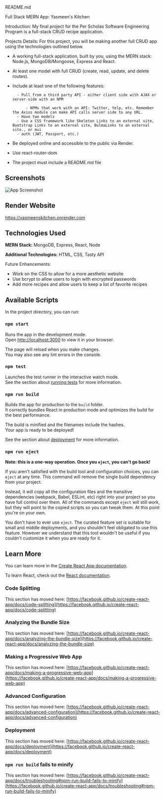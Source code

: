 
README.md

Full Stack MERN App: Yasmeen's Kitchen


Introduction: My final project for the Per Scholas Software Engineering Program is a full-stack CRUD recipe application.

Projects Details:
For this project, you will be making another full CRUD app using the technologies outlined below.

- A working full-stack application, built by you, using the MERN stack: Node.js, MongoDB/Mongoose, Express and React.
- At least one model with full CRUD (create, read, update, and delete routes).
- Include at least one of the following features:

        - Pull from a third party API - either client side with AJAX or server-side with an NPM

            - NPMs that work with an API: Twitter, Yelp, etc. Remember the Axios module can make API calls server side to any URL.
        - Have two models 
        - Use a CSS framework like Skeleton Links to an external site, Bootstrap Links to an external site, BulmaLinks to an external site., or mui
        - auth (JWT, Passport, etc.)
- Be deployed online and accessible to the public via Render.
- Use react-router-dom
- The project must include a README.md file 

## Screenshots

![App Screenshot](https://via.placeholder.com/468x300?text=App+Screenshot+Here)

## Render Website

https://yasmeenskitchen.onrender.com

## Technologies Used

**MERN Stack:** MongoDB, Express, React, Node

**Additional Technologies:** HTML, CSS, Tasty API

Future Enhancements:
- Work on the CSS to allow for a more aesthetic website
- Use bcrypt to allow users to login with encrypted passwords
- Add more recipes and allow users to keep a list of favorite recipes

## Available Scripts

In the project directory, you can run:

### `npm start`

Runs the app in the development mode.\
Open [http://localhost:3000](http://localhost:3000) to view it in your browser.

The page will reload when you make changes.\
You may also see any lint errors in the console.

### `npm test`

Launches the test runner in the interactive watch mode.\
See the section about [running tests](https://facebook.github.io/create-react-app/docs/running-tests) for more information.

### `npm run build`

Builds the app for production to the `build` folder.\
It correctly bundles React in production mode and optimizes the build for the best performance.

The build is minified and the filenames include the hashes.\
Your app is ready to be deployed!

See the section about [deployment](https://facebook.github.io/create-react-app/docs/deployment) for more information.

### `npm run eject`

**Note: this is a one-way operation. Once you `eject`, you can't go back!**

If you aren't satisfied with the build tool and configuration choices, you can `eject` at any time. This command will remove the single build dependency from your project.

Instead, it will copy all the configuration files and the transitive dependencies (webpack, Babel, ESLint, etc) right into your project so you have full control over them. All of the commands except `eject` will still work, but they will point to the copied scripts so you can tweak them. At this point you're on your own.

You don't have to ever use `eject`. The curated feature set is suitable for small and middle deployments, and you shouldn't feel obligated to use this feature. However we understand that this tool wouldn't be useful if you couldn't customize it when you are ready for it.

## Learn More

You can learn more in the [Create React App documentation](https://facebook.github.io/create-react-app/docs/getting-started).

To learn React, check out the [React documentation](https://reactjs.org/).

### Code Splitting

This section has moved here: [https://facebook.github.io/create-react-app/docs/code-splitting](https://facebook.github.io/create-react-app/docs/code-splitting)

### Analyzing the Bundle Size

This section has moved here: [https://facebook.github.io/create-react-app/docs/analyzing-the-bundle-size](https://facebook.github.io/create-react-app/docs/analyzing-the-bundle-size)

### Making a Progressive Web App

This section has moved here: [https://facebook.github.io/create-react-app/docs/making-a-progressive-web-app](https://facebook.github.io/create-react-app/docs/making-a-progressive-web-app)

### Advanced Configuration

This section has moved here: [https://facebook.github.io/create-react-app/docs/advanced-configuration](https://facebook.github.io/create-react-app/docs/advanced-configuration)

### Deployment

This section has moved here: [https://facebook.github.io/create-react-app/docs/deployment](https://facebook.github.io/create-react-app/docs/deployment)

### `npm run build` fails to minify

This section has moved here: [https://facebook.github.io/create-react-app/docs/troubleshooting#npm-run-build-fails-to-minify](https://facebook.github.io/create-react-app/docs/troubleshooting#npm-run-build-fails-to-minify)
